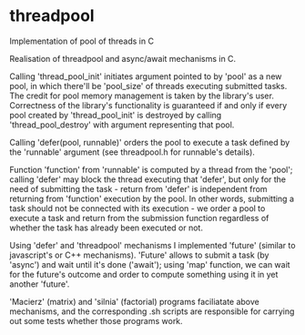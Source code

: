 # threadpool
Implementation of pool of threads in C

Realisation of threadpool and async/await mechanisms in C. 

Calling 'thread_pool_init' initiates argument pointed to by 'pool' as a new pool, in which there'll be 'pool_size' of threads executing submitted tasks. The credit for pool memory management is taken by the library's user. Correctness of the library's functionality is guaranteed if and only if every pool created by 'thread_pool_init' is destroyed by calling 'thread_pool_destroy' with argument representing that pool.

Calling 'defer(pool, runnable)' orders the pool to execute a task defined by the 'runnable' argument (see threadpool.h for runnable's details).

Function 'function' from 'runnable' is computed by a thread from the 'pool'; calling 'defer' may block the thread executing that 'defer', but only for the need of submitting the task - return from 'defer' is independent from returning from 'function' execution by the pool. In other words, submitting a task should not be connected with its execution - we order a pool to execute a task and return from the submission function regardless of whether the task has already been executed or not.

Using 'defer' and 'threadpool' mechanisms I implemented 'future' (similar to javascript's or C++ mechanisms). 'Future' allows to submit a task (by 'async') and wait until it's done ('await'); using 'map' function, we can wait for the future's outcome and order to compute something using it in yet another 'future'.

'Macierz' (matrix) and 'silnia' (factorial) programs faciliatate above mechanisms, and the corresponding .sh scripts are responsible for carrying out some tests whether those programs work.
